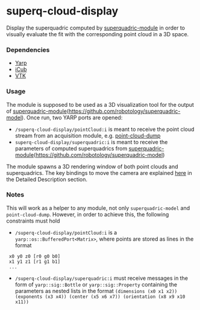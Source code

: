 # superq-cloud-display
Display the superquadric computed by [superquadric-module](https://github.com/robotology/superquadric-model) in order to visually evaluate the fit with the corresponding point cloud in a 3D space.

### Dependencies
- [Yarp](https://github.com/robotology/yarp)
- [iCub](https://github.com/robotology/icub-main)
- [VTK](https://github.com/Kitware/VTK)

### Usage
The module is supposed to be used as a 3D visualization tool for the output of [superquadric-module](https://github.com/robotology/superquadric-model)(https://github.com/robotology/superquadric-model). Once run, two YARP ports are opened: 
- `/superq-cloud-display/pointCloud:i` is meant to receive the point cloud stream from an acquisition module, e.g. [point-cloud-dump](https://github.com/fbottarel/point-cloud-dump)
- `superq-cloud-display/superquadric:i` is meant to receive the parameters of computed superquadrics from [superquadric-module](https://github.com/robotology/superquadric-model)(https://github.com/robotology/superquadric-model)

The module spawns a 3D rendering window of both point clouds and superquadrics. The key bindings to move the camera are explained [here](https://www.vtk.org/doc/nightly/html/classvtkInteractorStyleImage.html) in the Detailed Description section. 

### Notes
This will work as a helper to any module, not only `superquadric-model` and `point-cloud-dump`. However, in order to achieve this, the following constraints must hold
- `/superq-cloud-display/pointCloud:i` is a `yarp::os::BufferedPort<Matrix>`, where points are stored as lines in the format 
 ```
  x0 y0 z0 [r0 g0 b0]
  x1 y1 z1 [r1 g1 b1]
  ...
  ```
- `/superq-cloud-display/superquadric:i` must receive messages in the form of `yarp::sig::Bottle` or `yarp::sig::Property` containing the parameters as nested lists in the format `(dimensions (x0 x1 x2)) (exponents (x3 x4)) (center (x5 x6 x7)) (orientation (x8 x9 x10 x11))`


